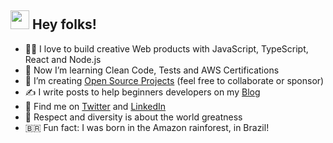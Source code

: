 <h2><img height="30px" width="30px" src="https://camo.githubusercontent.com/e8e7b06ecf583bc040eb60e44eb5b8e0ecc5421320a92929ce21522dbc34c891/68747470733a2f2f6d656469612e67697068792e636f6d2f6d656469612f6876524a434c467a6361737252346961377a2f67697068792e676966"></img> Hey folks!</h2> 

- 👨‍💻 I love to build creative Web products with JavaScript, TypeScript, React and Node.js
- 👊 Now I’m learning Clean Code, Tests and AWS Certifications
- 🌱 I’m creating [Open Source Projects](https://github.com/sponsors/lucasm) (feel free to collaborate or sponsor)
- ✍️ I write posts to help beginners developers on my [Blog](https://dev.to/lucasm) 
- 💬 Find me on [Twitter](https://twitter.com/lucasmezs) and [LinkedIn](https://linkedin.com/in/lucasmezs)
- 🤝 Respect and diversity is about the world greatness
- 🇧🇷 Fun fact: I was born in the Amazon rainforest, in Brazil!

